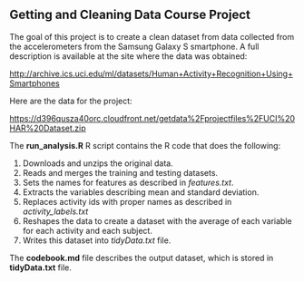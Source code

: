 Getting and Cleaning Data Course Project
---------------------------------------------------------

The goal of this project is to create a clean dataset from data collected from the accelerometers from the Samsung Galaxy S smartphone. A full description is available at the site where the data was obtained:

http://archive.ics.uci.edu/ml/datasets/Human+Activity+Recognition+Using+Smartphones

Here are the data for the project:

https://d396qusza40orc.cloudfront.net/getdata%2Fprojectfiles%2FUCI%20HAR%20Dataset.zip

The **run_analysis.R** R script contains the R code that does the following:

  1. Downloads and unzips the original data.
  2. Reads and merges the training and testing datasets.
  3. Sets the names for features as described in *features.txt*.
  4. Extracts the variables describing mean and standard deviation.
  5. Replaces activity ids with proper names as described in *activity_labels.txt*
  6. Reshapes the data to create a dataset with the average of each variable for each activity and each subject.
  7. Writes this dataset into *tidyData.txt* file.

The **codebook.md** file describes the output dataset, which is stored in **tidyData.txt** file.
